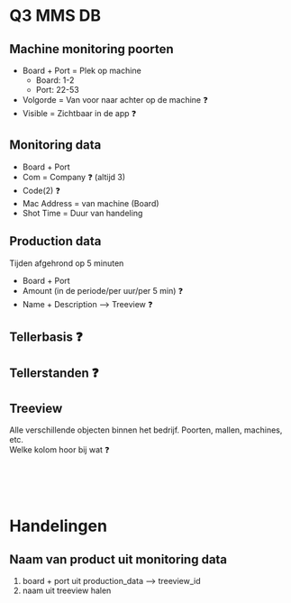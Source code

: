 # Q3 MMS DB

## Machine monitoring poorten
- Board + Port = Plek op machine
    - Board: 1-2
    - Port: 22-53
- Volgorde = Van voor naar achter op de machine :question:
- Visible = Zichtbaar in de app :question:

## Monitoring data
- Board + Port
- Com = Company :question: (altijd 3)
- Code(2) :question:
- Mac Address = van machine (Board)
- Shot Time = Duur van handeling

## Production data
Tijden afgehrond op 5 minuten
- Board + Port
- Amount (in de periode/per uur/per 5 min) :question:
- Name + Description --> Treeview :question:

## Tellerbasis :question:

## Tellerstanden :question:

## Treeview
Alle verschillende objecten binnen het bedrijf. Poorten, mallen, machines, etc. <br />
Welke kolom hoor bij wat :question:

<br />
<br />
<br />

# Handelingen
## Naam van product uit monitoring data
1. board + port uit production_data --> treeview_id
2. naam uit treeview halen